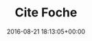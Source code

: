---
title:		"Cite Foche"
type:		"photos"
mediatype:		"upload"
location:		"Berlin, Germany"
date:		"2016-08-21 18:13:05+00:00"
album:		"abandoned"
filename:		"cite-foche-exterior.md"
series:		"cite-foche"
cl_public_id:		"abandoned/cite-foche-exterior"
cl_version:		1497000082
format:		"tiff"
bytes:		6695220
width:		2560
height:		1440
colours:
- "#262218"
- "#7E6C56"
- "#E7E4E1"
- "#282622"
- "#1B1F10"
- "#2E241D"
- "#897D6E"
- "#C9D1D8"
- "#77614F"
- "#E2E3E0"
- "#C5CCD7"
- "#7D7C69"
- "#171C04"
exposure_mode:		"Auto"
program:		"Aperture-priority AE"
aperture:		"10.0"
focal_length:		"16.0 mm"
iso:		"200"
shutter_speed:		"1/80"
metering:		"Multi-segment"
flash:		"Off, Did not fire"
white_balance:		"As Shot"
colour_temp:		"5950"
has_crop:		"true"
orientation:		"Horizontal (normal)"
camera_model:		"NIKON D800"
lens_info:		"16mm f/2.8"
artist: "Matt Finucane"
x_resolution:		"300"
y_resolution:		"300"
---
